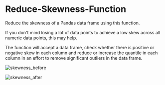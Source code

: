 # Reduce-Skewness-Function
Reduce the skewness of a Pandas data frame using this function.

If you don't mind losing a lot of data points to achieve a low skew across all numeric data points, this may help.

The function will accept a data frame, check whether there is positive or negative skew in each column and reduce or increase the quantile in each column in an effort to remove significant outliers in the data frame.

![skewness_before](https://github.com/JackLacey18/Reduce-Skewness-Function/assets/94805552/40381567-7b76-480e-96b2-bb79cd60de41)


![skewness_after](https://github.com/JackLacey18/Reduce-Skewness-Function/assets/94805552/6bab5e44-de86-4e20-952c-3bb9e7b098a0)
